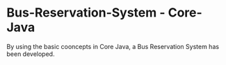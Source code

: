 # Bus-Reservation-System - Core-Java

By using the basic cooncepts in Core Java, a Bus Reservation System has been developed. 
